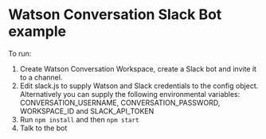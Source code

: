# Watson Conversation Slack Bot example

To run:
1. Create Watson Conversation Workspace, create a Slack bot and invite it to a channel.
2. Edit slack.js to supply Watson and Slack credentials to the config object.
Alternatively you can supply the following environmental variables:
CONVERSATION_USERNAME, CONVERSATION_PASSWORD, WORKSPACE_ID and SLACK_API_TOKEN
3. Run `npm install` and then `npm start`
4. Talk to the bot
